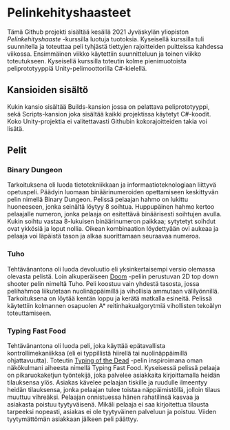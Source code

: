 # Pelinkehityshaasteet
Tämä Github projekti sisältää kesällä 2021 Jyväskylän yliopiston *Pelinkehityshaaste* -kurssilla luotuja tuotoksia. Kyseisellä kurssilla tuli suunnitella ja toteuttaa peli tyhjästä tiettyjen rajoitteiden puitteissa kahdessa viikossa. Ensimmäinen viikko käytettiin suunnitteluun ja toinen viikko toteutukseen.
Kyseisellä kurssilla toteutin kolme pienimuotoista peliprototyyppiä Unity-pelimoottorilla C#-kielellä.

## Kansioiden sisältö
Kukin kansio sisältää Builds-kansion jossa on pelattava peliprototyyppi, sekä Scripts-kansion joka sisältää kaikki projektissa käytetyt C#-koodit. Koko Unity-projektia ei valitettavasti Githubin kokorajoitteiden takia voi lisätä.

## Pelit

### Binary Dungeon
Tarkoituksena oli luoda tietotekniikkaan ja informaatioteknologiaan liittyvä opetuspeli. Päädyin luomaan binäärinumeroiden opettamiseen keskittyvän pelin nimellä Binary Dungeon. Pelissä pelaajan hahmo on lukittu huoneeseen, jonka seinältä löytyy 8 soihtua. Huppupäinen hahmo kertoo pelaajalle numeron, jonka pelaaja on esitettävä binäärisesti soihtujen avulla. Kukin soihtu vastaa 8-lukuisen binäärinumeron paikkaa; sytytetyt soihdut ovat ykkösiä ja loput nollia. Oikean kombinaation löydettyään ovi aukeaa ja pelaaja voi läpäistä tason ja alkaa suorittamaan seuraavaa numeroa.

### Tuho
Tehtävänantona oli luoda devoluutio eli yksinkertaisempi versio olemassa olevasta pelistä. Loin alkuperäiseen [Doom](https://en.wikipedia.org/wiki/Doom_(1993_video_game)) -peliin perustuvan 2D top down shooter pelin nimeltä Tuho.
Peli koostuu vain yhdestä tasosta, jossa pelihahmoa liikutetaan nuolinäppäimillä ja vihollisia ammutaan välilyönnillä.
Tarkoituksena on löytää kentän loppu ja kerätä matkalla esineitä.
Pelissä käytettiin kolmannen osapuolen A* reitinhakualgorytmiä vihollisten tekoälyn toteuttamiseen.

### Typing Fast Food
Tehtävänantona oli luoda peli, joka käyttää epätavallista kontrollimekaniikkaa (eli ei typpillistä hiirellä tai nuolinäppäimillä ohjattavuutta).
Toteutin [Typing of the Dead](https://en.wikipedia.org/wiki/The_Typing_of_the_Dead) -pelin inspiroimana oman näkökulmani aiheesta nimellä Typing Fast Food.
Kyseisessä pelissä pelaaja on pikaruokaketjun työntekijä, joka palvelee asiakkaita kirjoittamalla heidän tilauksensa ylös.
Asiakas kävelee pelaajan tiskille ja ruudulle ilmeentyy heidän tilauksensa, jonka pelaajan tulee toistaa näppäimistöllä, jolloin tilaus muuttuu vihreäksi.
Pelaajan onnistuessa hänen rahatilinsä kasvaa ja asiakasta poistuu tyytyväisenä.
Mikäli pelaaja ei saa kirjoitettua tilausta tarpeeksi nopeasti, asiakas ei ole tyytyväinen palveluun ja poistuu.
Viiden tyytymättömän asiakkaan jälkeen peli päättyy.

